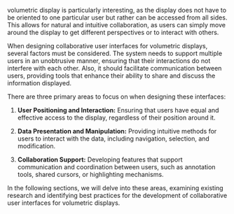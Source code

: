 volumetric display is particularly interesting, as the display does not have to be oriented to one particular user but rather can be accessed from all sides. This allows for natural and intuitive collaboration, as users can simply move around the display to get different perspectives or to interact with others.

When designing collaborative user interfaces for volumetric displays, several factors must be considered. The system needs to support multiple users in an unobtrusive manner, ensuring that their interactions do not interfere with each other. Also, it should facilitate communication between users, providing tools that enhance their ability to share and discuss the information displayed.

There are three primary areas to focus on when designing these interfaces:

1. **User Positioning and Interaction:** Ensuring that users have equal and effective access to the display, regardless of their position around it.

2. **Data Presentation and Manipulation:** Providing intuitive methods for users to interact with the data, including navigation, selection, and modification.

3. **Collaboration Support:** Developing features that support communication and coordination between users, such as annotation tools, shared cursors, or highlighting mechanisms.

In the following sections, we will delve into these areas, examining existing research and identifying best practices for the development of collaborative user interfaces for volumetric displays.